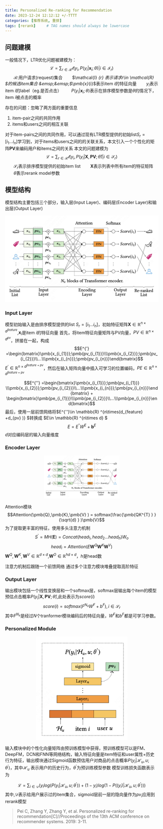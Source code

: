 ```yaml
---
title: Personalized Re-ranking for Recommendation
date: 2023-12-24 12:12:12 +/-TTTT
categories: [推荐系统, 重排]
tags: [rerank]     # TAG names should always be lowercase
---
```


## 问题建模

一般情况下，LTR优化问题被建模为：
$$\mathcal{L} = \sum_{r\in\mathcal{R}  } \mathcal{l}({y_{i},P(y_{i}|\pmb{x}_{i};\theta )|i\in \mathcal{I}_{r}})$$
&emsp;&emsp;$\mathcal{R}$:用户请求(request)集合
&emsp;&emsp;$\mathcal{I} _{r} $表示请求$r\in \mathcal{R} $的候选item集合
&emsp;&emsp;$\pmb{x}_{i}$表示item $i$的特征向量
&emsp;&emsp;$y_{i}$表示item $i$的label（eg.是否点击）
&emsp;&emsp;$P(y_{i}|\pmb{x}_{i};\theta )$表示在排序模型参数是$\theta$的情况下，item $i$被点击的概率

存在的问题：忽略了两方面的重要信息
1. item-pair之间的共同作用
2. items和users之间的相互关联


对于item-pairs之间的共同作用，可以通过现有LTR模型提供的初始list$S_{r}=[i_1...i_n]$学习到，对于items和users之间的的关联关系，本文引入一个个性化的矩阵$\pmb{PV}$来编码用户和items之间的关系
本文的问题建模为
$$\mathcal{L} = \sum_{r\in\mathcal{R}  } \mathcal{l}({y_{i},P(y_{i}|\pmb{X},\pmb{PV};\hat{\theta}  )|i\in \mathcal{S}_{r}})$$
&emsp;&emsp;$\mathcal{S}_{r}$表示排序模型提供的初始item list
&emsp;&emsp;$\pmb{X}$表示列表中所有item的特征矩阵
&emsp;&emsp;$\hat{\theta}$表示rerank model参数
## 模型结构
模型结构主要包括三个部分，输入层(Input Layer)、编码层(Encoder Layer)和输出层(Output Layer)

<div align=center>
<img src="https://github.com/Mengyao16/mengyao16.github.io/blob/main/assets/img/PRM%E6%A8%A1%E5%9E%8B%E7%BB%93%E6%9E%84.png" width="800"/>
</div>

### Input Layer
模型初始输入是由排序模型提供的list $S_{r}=[i_1...i_n]$，初始特征矩阵$\pmb{X}\in  \mathbb{R} ^{n\times d^{feature} }$,$\pmb{x}_{i}$是item $i$的特征向量
首先，将item特征向量矩阵与PV向量，$PV\in\mathbb{R} ^{n\times d^{pv}}$，拼接在一起，构成
$$E^{'} =\begin{bmatrix}\pmb{x_{i_{1}}};\pmb{pv_{i_{1}}}\\\pmb{x_{i_{2}}};\pmb{pv_{i_{2}}}\\...\\\pmb{x_{i_{n}}};\pmb{pv_{i_{n}}}\end{bmatrix}$$
$E^{'} \in\mathbb{R} ^{n\times d^{feature+pv}}$，然后在输入矩阵向量中插入可学习的位置编码，$PE \in\mathbb{R} ^{n\times d^{feature+pv}}$
 $$E^{''} =\begin{bmatrix}\pmb{x_{i_{1}}};\pmb{pv_{i_{1}}}
\\\pmb{x_{i_{2}}};\pmb{pv_{i_{2}}}\\...\\\pmb{x_{i_{n}}};\pmb{pv_{i_{n}}}\end{bmatrix} + \begin{bmatrix}\pmb{pe_{i_{1}}}\\\pmb{pe_{i_{2}}}\\...\\\pmb{pe_{i_{n}}}\end{bmatrix}$$
最后，使用一层前馈网络将$E^{''}\in \mathbb{R} ^{n\times(d_{feature} +d_{pv} )} $转换成 $E\in \mathbb{R} ^{n\times d} $ 
$$E = E^{''}W^{E} +\pmb b^{E} $$
$d$对应编码层的输入向量维度

### Encoder Layer
<div align=center>
<img src="https://github.com/Mengyao16/mengyao16.github.io/blob/main/assets/img/PRM%E6%A8%A1%E5%9E%8B%E7%BB%93%E6%9E%84.png" width="250"/>
</div>

Attention模块
$$Attention(\pmb{Q},\pmb{K},\pmb{V} ) = softmax(\frac{\pmb{QK^{T} } }{\sqrt{d} } )\pmb{V}$$
为了提取更丰富的特征，使用多头注意力机制
$$S^{'}=MH(\pmb{E})=Concat(head_{1},head_{2}...head_{h})W_{o}$$
$$head_{i}=Attention(E\pmb{W}^{Q}\pmb{W}^{K}\pmb{W}^{V})$$
$\pmb{W}^{Q},\pmb{W}^{K},\pmb{W}^{V}\in\mathbb{R} ^{d\times d }$,$\pmb{W}^{O}\in\mathbb{R} ^{hd\times d }$，$h$是head数

注意力机制后跟随一个前馈网络
通过多个注意力模块堆叠提取高阶特征

### Output Layer

输出模块包括一个线性变换层和一个softmax层，softmax层输出每个item的模型预估点击概率$P(y_{i}|\pmb{X},\pmb{PV};\hat{\theta})$,此处表示为$score(i)$
$$score(i) = softmax(F^{N_{x}}W^{F}+b^{F}),i\in  \mathcal{S} _{r}$$
其中$F^{N_{x}}$是经过$N$个tranformer模块编码后的特征向量，$W^{F}$和$b^{F}$都是可学习参数。
### Personalized Module
<div align=center>
<img src="https://github.com/Mengyao16/mengyao16.github.io/blob/main/assets/img/pretrain%E6%A8%A1%E5%9E%8B%E7%BB%93%E6%9E%84.png" width="300"/>
</div>

输入模块中的个性化向量矩阵由预训练模型中获得，预训练模型可以是FM、DeepFM，DCN和FNN等网络结构，输入特征向量是item特征和user属性+历史行为特征，输出模块通过Sigmoid函数预估用户对商品的点击概率$P(y_{i}|\mathcal{H}_{u},u;\theta^{'})$，其中$\mathcal{H}_{u}$ 表示用户的历史行为，$\theta^{'}$为预训练模型参数
模型训练损失函数表示为

$$\mathcal{L} = \sum_{i\in\mathcal{D}  }  (y_{i}log( P(y_{i}|\mathcal{H} _{u} ,u;\theta^{'}  ))+(1-y_{i})log( 1-P((y_{i})|\mathcal{H} _{u} ,u;\theta^{'}  )))$$
其中,$\mathcal{D}$表示给用户展示过的item集合，sigmoid层前一层的隐向量作为$pv_{i}$应用到rerank模型

> Pei C, Zhang Y, Zhang Y, et al. Personalized re-ranking for recommendation[C]//Proceedings of the 13th ACM conference on recommender systems. 2019: 3-11.